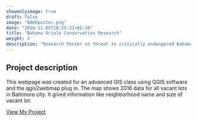 ```yaml
---
showonlyimage: true
draft: false
image: "BAHOposter.png"
date: "2016-11-05T18:25:22+05:30"
title: "Bahama Oriole Conservation Research"
weight: 4
description: "Research Poster on threat to critically endangered Bahama oriole."
---
```


## Project description

This webpage was created for an advanced GIS class using QGIS software and the qgis2webmap plug in. The map shows 2016 data for all vacant lots in Baltimore city. It gived information like neighborhood name and size of vacant lot.


[View My Project](/webmap)